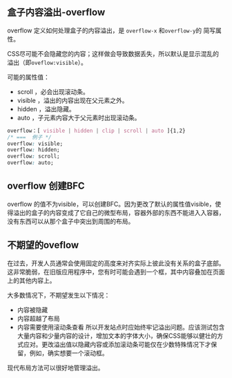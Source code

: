 
## 盒子内容溢出-overflow
overflow 定义如何处理盒子的内容溢出，是 `overflow-x` 和`overflow-y`的 简写属性。

CSS尽可能不会隐藏您的内容；这样做会导致数据丢失，所以默认是显示混乱的溢出（即`oveflow:visible`）。

可能的属性值：
* scroll ，必会出现滚动条。
* visible ，溢出的内容出现在父元素之外。
* hidden ，溢出隐藏。
* auto ，子元素内容大于父元素时出现滚动条。
```css
overflow：[ visible | hidden | clip | scroll | auto ]{1,2}
/* ===  例子 */
overflow: visible;
overflow: hidden;
overflow: scroll;
overflow: auto;
```

## overflow 创建BFC
overflow 的值不为visible，可以创建BFC。因为更改了默认的属性值visible，使得溢出的盒子的内容变成了它自己的微型布局，容器外部的东西不能进入入容器，没有东西可以从那个盒子中突出到周围的布局。

## 不期望的oveflow
在过去，开发人员通常会使用固定的高度来对齐实际上彼此没有关系的盒子底部。这非常脆弱，在旧版应用程序中，您有时可能会遇到一个框，其中内容叠加在页面上的其他内容上。

大多数情况下，不期望发生以下情况：
* 内容被隐藏
* 内容超越了布局
* 内容需要使用滚动条查看
所以开发站点时应始终牢记溢出问题。应该测试包含大量内容和少量内容的设计，增加文本的字体大小，确保CSS能够以健壮的方式应对。更改溢出值以隐藏内容或添加滚动条可能仅在少数特殊情况下才保留，例如，确实想要一个滚动框。

现代布局方法可以很好地管理溢出。
